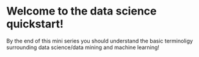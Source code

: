 # Welcome to the data science quickstart!
 By the end of this mini series you should understand the basic terminoligy surrounding data science/data mining and machine learning!
